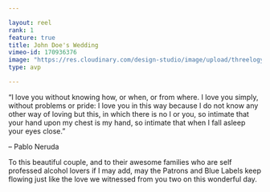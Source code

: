 ```yaml
---

layout: reel
rank: 1
feature: true
title: John Doe's Wedding
vimeo-id: 170936376
image: "https://res.cloudinary.com/design-studio/image/upload/threelogy/den_chin.jpg"
type: avp

---
```


“I love you without knowing how, or when, or from where. I love you simply, without problems or pride: I love you in this way because I do not know any other way of loving but this, in which there is no I or you, so intimate that your hand upon my chest is my hand, so intimate that when I fall asleep your eyes close.”

– Pablo Neruda

To this beautiful couple, and to their awesome families who are self professed alcohol lovers if I may add, may the Patrons and Blue Labels keep flowing just like the love we witnessed from you two on this wonderful day.
